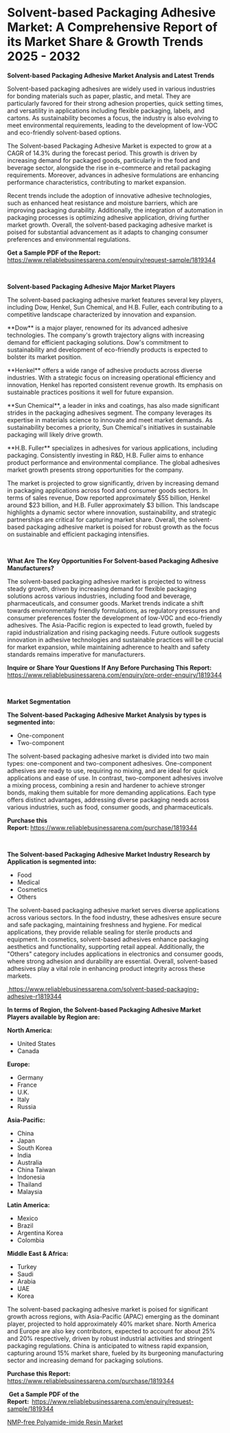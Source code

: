 <p><h1>Solvent-based Packaging Adhesive Market: A Comprehensive Report of its Market Share & Growth Trends 2025 - 2032</h1></p><p><strong>Solvent-based Packaging Adhesive Market Analysis and Latest Trends</strong></p>
<p><p>Solvent-based packaging adhesives are widely used in various industries for bonding materials such as paper, plastic, and metal. They are particularly favored for their strong adhesion properties, quick setting times, and versatility in applications including flexible packaging, labels, and cartons. As sustainability becomes a focus, the industry is also evolving to meet environmental requirements, leading to the development of low-VOC and eco-friendly solvent-based options.</p><p>The Solvent-based Packaging Adhesive Market is expected to grow at a CAGR of 14.3% during the forecast period. This growth is driven by increasing demand for packaged goods, particularly in the food and beverage sector, alongside the rise in e-commerce and retail packaging requirements. Moreover, advances in adhesive formulations are enhancing performance characteristics, contributing to market expansion. </p><p>Recent trends include the adoption of innovative adhesive technologies, such as enhanced heat resistance and moisture barriers, which are improving packaging durability. Additionally, the integration of automation in packaging processes is optimizing adhesive application, driving further market growth. Overall, the solvent-based packaging adhesive market is poised for substantial advancement as it adapts to changing consumer preferences and environmental regulations.</p></p>
<p><strong>Get a Sample PDF of the Report:&nbsp;</strong> <a href="https://www.reliablebusinessarena.com/enquiry/request-sample/1819344?utm_campaign=2114&utm_medium=2&utm_source=Github&utm_content=ia&utm_term=02022025&utm_id=solvent-based-packaging-adhesive">https://www.reliablebusinessarena.com/enquiry/request-sample/1819344</a></p>
<p>&nbsp;</p>
<p><strong>Solvent-based Packaging Adhesive Major Market Players</strong></p>
<p><p>The solvent-based packaging adhesive market features several key players, including Dow, Henkel, Sun Chemical, and H.B. Fuller, each contributing to a competitive landscape characterized by innovation and expansion.</p><p>**Dow** is a major player, renowned for its advanced adhesive technologies. The company's growth trajectory aligns with increasing demand for efficient packaging solutions. Dow's commitment to sustainability and development of eco-friendly products is expected to bolster its market position.</p><p>**Henkel** offers a wide range of adhesive products across diverse industries. With a strategic focus on increasing operational efficiency and innovation, Henkel has reported consistent revenue growth. Its emphasis on sustainable practices positions it well for future expansion.</p><p>**Sun Chemical**, a leader in inks and coatings, has also made significant strides in the packaging adhesives segment. The company leverages its expertise in materials science to innovate and meet market demands. As sustainability becomes a priority, Sun Chemical's initiatives in sustainable packaging will likely drive growth.</p><p>**H.B. Fuller** specializes in adhesives for various applications, including packaging. Consistently investing in R&D, H.B. Fuller aims to enhance product performance and environmental compliance. The global adhesives market growth presents strong opportunities for the company.</p><p>The market is projected to grow significantly, driven by increasing demand in packaging applications across food and consumer goods sectors. In terms of sales revenue, Dow reported approximately $55 billion, Henkel around $23 billion, and H.B. Fuller approximately $3 billion. This landscape highlights a dynamic sector where innovation, sustainability, and strategic partnerships are critical for capturing market share. Overall, the solvent-based packaging adhesive market is poised for robust growth as the focus on sustainable and efficient packaging intensifies.</p></p>
<p>&nbsp;</p>
<p><strong>What Are The Key Opportunities For Solvent-based Packaging Adhesive Manufacturers?</strong></p>
<p><p>The solvent-based packaging adhesive market is projected to witness steady growth, driven by increasing demand for flexible packaging solutions across various industries, including food and beverage, pharmaceuticals, and consumer goods. Market trends indicate a shift towards environmentally friendly formulations, as regulatory pressures and consumer preferences foster the development of low-VOC and eco-friendly adhesives. The Asia-Pacific region is expected to lead growth, fueled by rapid industrialization and rising packaging needs. Future outlook suggests innovation in adhesive technologies and sustainable practices will be crucial for market expansion, while maintaining adherence to health and safety standards remains imperative for manufacturers.</p></p>
<p><strong>Inquire or Share Your Questions If Any Before Purchasing This Report:</strong> <a href="https://www.reliablebusinessarena.com/enquiry/pre-order-enquiry/1819344?utm_campaign=2114&utm_medium=2&utm_source=Github&utm_content=ia&utm_term=02022025&utm_id=solvent-based-packaging-adhesive">https://www.reliablebusinessarena.com/enquiry/pre-order-enquiry/1819344</a></p>
<p>&nbsp;</p>
<p><strong>Market Segmentation</strong></p>
<p><strong>The Solvent-based Packaging Adhesive Market Analysis by types is segmented into:</strong></p>
<p><ul><li>One-component</li><li>Two-component</li></ul></p>
<p><p>The solvent-based packaging adhesive market is divided into two main types: one-component and two-component adhesives. One-component adhesives are ready to use, requiring no mixing, and are ideal for quick applications and ease of use. In contrast, two-component adhesives involve a mixing process, combining a resin and hardener to achieve stronger bonds, making them suitable for more demanding applications. Each type offers distinct advantages, addressing diverse packaging needs across various industries, such as food, consumer goods, and pharmaceuticals.</p></p>
<p><strong>Purchase this Report:&nbsp;</strong><a href="https://www.reliablebusinessarena.com/purchase/1819344?utm_campaign=2114&utm_medium=2&utm_source=Github&utm_content=ia&utm_term=02022025&utm_id=solvent-based-packaging-adhesive">https://www.reliablebusinessarena.com/purchase/1819344</a></p>
<p>&nbsp;</p>
<p><strong>The Solvent-based Packaging Adhesive Market Industry Research by Application is segmented into:</strong></p>
<p><ul><li>Food</li><li>Medical</li><li>Cosmetics</li><li>Others</li></ul></p>
<p><p>The solvent-based packaging adhesive market serves diverse applications across various sectors. In the food industry, these adhesives ensure secure and safe packaging, maintaining freshness and hygiene. For medical applications, they provide reliable sealing for sterile products and equipment. In cosmetics, solvent-based adhesives enhance packaging aesthetics and functionality, supporting retail appeal. Additionally, the "Others" category includes applications in electronics and consumer goods, where strong adhesion and durability are essential. Overall, solvent-based adhesives play a vital role in enhancing product integrity across these markets.</p></p>
<p><a href="https://www.reliablebusinessarena.com/solvent-based-packaging-adhesive-r1819344?utm_campaign=2114&utm_medium=2&utm_source=Github&utm_content=ia&utm_term=02022025&utm_id=solvent-based-packaging-adhesive">&nbsp;https://www.reliablebusinessarena.com/solvent-based-packaging-adhesive-r1819344</a></p>
<p><strong>In terms of Region, the Solvent-based Packaging Adhesive Market Players available by Region are:</strong></p>
<p>
    <p> <strong> North America: </strong>
        <ul>
            <li>United States</li>
            <li>Canada</li>
        </ul>
        </p> 
    <p> <strong> Europe: </strong>
        <ul>
            <li>Germany</li>
            <li>France</li>
            <li>U.K.</li>
            <li>Italy</li>
            <li>Russia</li>
        </ul>
        </p> 
    <p> <strong> Asia-Pacific: </strong>
        <ul>
            <li>China</li>
            <li>Japan</li>
            <li>South Korea</li>
            <li>India</li>
            <li>Australia</li>
            <li>China Taiwan</li>
            <li>Indonesia</li>
            <li>Thailand</li>
            <li>Malaysia</li>
        </ul>
        </p> 
    <p> <strong> Latin America: </strong>
        <ul>
            <li>Mexico</li>
            <li>Brazil</li>
            <li>Argentina Korea</li>
            <li>Colombia</li>
        </ul>
        </p> 
    <p> <strong> Middle East & Africa: </strong>
        <ul>
            <li>Turkey</li>
            <li>Saudi</li>
            <li>Arabia</li>
            <li>UAE</li>
            <li>Korea</li>
        </ul>
    </p>
    </p>
<p><p>The solvent-based packaging adhesive market is poised for significant growth across regions, with Asia-Pacific (APAC) emerging as the dominant player, projected to hold approximately 40% market share. North America and Europe are also key contributors, expected to account for about 25% and 20% respectively, driven by robust industrial activities and stringent packaging regulations. China is anticipated to witness rapid expansion, capturing around 15% market share, fueled by its burgeoning manufacturing sector and increasing demand for packaging solutions.</p></p>
<p><strong>Purchase this Report: </strong><a href="https://www.reliablebusinessarena.com/purchase/1819344?utm_campaign=2114&utm_medium=2&utm_source=Github&utm_content=ia&utm_term=02022025&utm_id=solvent-based-packaging-adhesive">https://www.reliablebusinessarena.com/purchase/1819344</a></p>
<p>&nbsp;<strong>Get a Sample PDF of the Report:&nbsp;&nbsp;</strong><a href="https://www.reliablebusinessarena.com/enquiry/request-sample/1819344?utm_campaign=2114&utm_medium=2&utm_source=Github&utm_content=ia&utm_term=02022025&utm_id=solvent-based-packaging-adhesive">https://www.reliablebusinessarena.com/enquiry/request-sample/1819344</a></p>
<p><strong></strong></p>
<p><p><a href="https://github.com/tamvrosiya/Market-Research-Report-List-6/blob/main/nmp-free-polyamide-imide-resin-market.md?utm_campaign=2114&utm_medium=2&utm_source=Github&utm_content=ia&utm_term=02022025&utm_id=solvent-based-packaging-adhesive">NMP-free Polyamide-imide Resin Market</a></p></p>